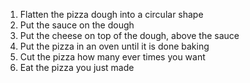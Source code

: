 1. Flatten the pizza dough into a circular shape
2. Put the sauce on the dough
3. Put the cheese on top of the dough, above the sauce
4. Put the pizza in an oven until it is done baking
5. Cut the pizza how many ever times you want
6. Eat the pizza you just made